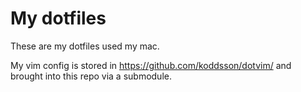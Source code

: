 # My dotfiles
These are my dotfiles used my mac.

My vim config is stored in https://github.com/koddsson/dotvim/ and brought into this repo via a submodule.
